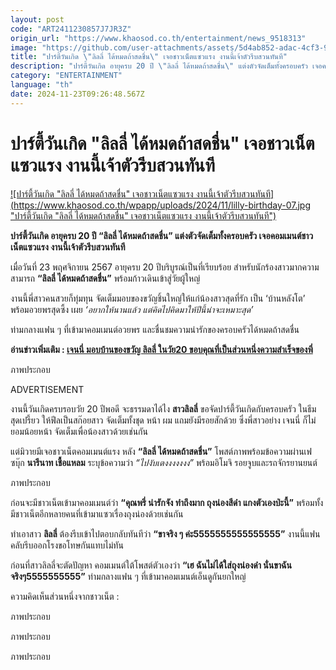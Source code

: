 ```yaml
---
layout: post
code: "ART2411230857J7JR3Z"
origin_url: "https://www.khaosod.co.th/entertainment/news_9518313"
image: "https://github.com/user-attachments/assets/5d4ab852-adac-4cf3-98cc-269f5539dc04"
title: "ปาร์ตี้วันเกิด \"ลิลลี่ ได้หมดถ้าสดชื่น\" เจอชาวเน็ตแซวแรง งานนี้เจ้าตัวรีบสวนทันที"
description: "ปาร์ตี้วันเกิด อายุครบ 20 ปี \"ลิลลี่ ได้หมดถ้าสดชื่น\" แต่งตัวจัดเต็มทั้งครอบครัว เจอคอมเมนต์ชาวเน็ตแซวแรง งานนี้เจ้าตัวรีบสวนทันที"
category: "ENTERTAINMENT"
language: "th"
date: 2024-11-23T09:26:48.567Z
---
```


# ปาร์ตี้วันเกิด "ลิลลี่ ได้หมดถ้าสดชื่น" เจอชาวเน็ตแซวแรง งานนี้เจ้าตัวรีบสวนทันที

[![ปาร์ตี้วันเกิด "ลิลลี่ ได้หมดถ้าสดชื่น" เจอชาวเน็ตแซวแรง งานนี้เจ้าตัวรีบสวนทันที](https://www.khaosod.co.th/wpapp/uploads/2024/11/lilly-birthday-07.jpg "ปาร์ตี้วันเกิด "ลิลลี่ ได้หมดถ้าสดชื่น" เจอชาวเน็ตแซวแรง งานนี้เจ้าตัวรีบสวนทันที")](https://www.khaosod.co.th/wpapp/uploads/2024/11/lilly-birthday-07.jpg)

**ปาร์ตี้วันเกิด อายุครบ 20 ปี “ลิลลี่ ได้หมดถ้าสดชื่น” แต่งตัวจัดเต็มทั้งครอบครัว เจอคอมเมนต์ชาวเน็ตแซวแรง งานนี้เจ้าตัวรีบสวนทันที**

เมื่อวันที่ 23 พฤศจิกายน 2567 อายุครบ 20 ปีบริบูรณ์เป็นที่เรียบร้อย สำหรับนักร้องสาวมากความสามารถ **“ลิลลี่ ได้หมดถ้าสดชื่น”** พร้อมก้าวเดินเข้าสู่วัยผู้ใหญ่

งานนี้พี่สาวคนสวยก็ทุ่มทุน จัดเต็มมอบของขวัญชิ้นใหญ่ให้แก่น้องสาวสุดที่รัก เป็น ‘บ้านหลังโต’ พร้อมอวยพรสุดซึ้ง เผย _‘อยากให้นานแล้ว แต่คิดไปคิดมาให้ปีนี้น่าจะเหมาะสุด’_

ท่ามกลางแฟน ๆ ที่เข้ามาคอมเมนต์อวยพร และชื่นชมความน่ารักของครอบครัวได้หมดถ้าสดชื่น

**อ่านข่าวเพิ่มเติม : [เจนนี่ มอบบ้านของขวัญ ลิลลี่ ในวัย20 ขอบคุณที่เป็นส่วนหนึ่งความสำเร็จของพี่](https://www.khaosod.co.th/entertainment/news_9516100)**

ภาพประกอบ

ADVERTISEMENT

งานนี้วันเกิดครบรอบวัย 20 ปีพอดี จะธรรมดาได้ไง **สาวลิลลี่** ขอจัดปาร์ตี้วันเกิดกับครอบครัว ในธีมสุดเปรี้ยว ให้ฟีลเป็นสก๊อยสาว จัดเต็มทั้งชุด หน้า ผม แถมยังมีรอยสักด้วย ซึ่งพี่สาวอย่าง เจนนี่ ก็ไม่ยอมน้อยหน้า จัดเต็มเพื่อน้องสาวด้วยเช่นกัน

แต่มิวายมีเจอชาวเน็ตคอมเมนต์แรง หลัง **“ลิลลี่ ได้หมดถ้าสดชื่น”** โพสต์ภาพพร้อมข้อความผ่านเฟซบุ๊ก **นารีนาท เชื้อแหลม** ระบุข้อความว่า _“ไปงับเตงงงงงงง”_ พร้อมอิโมจิ รอยจูบและรถจักรยานยนต์

ภาพประกอบ

ก่อนจะมีชาวเน็ตเข้ามาคอมเมนต์ว่า **“คุณพรี่ น่ารักจัง ทำถึงมาก ถุงน่องสีดำ แกงตัวเองป่ะนี้”** พร้อมทั้งมีชาวเน็ตอีกหลายคนที่เข้ามาแซวเรื่องถุงน่องด้วยเช่นกัน

ทำเอาสาว **ลิลลี่** ต้องรีบเข้าไปตอบกลับทันทีว่า **“ขาจริง ๆ ค่ะ5555555555555555”** งานนี้แฟนคลับรีบออกโรงขอโทษกันแทบไม่ทัน

ก่อนที่สาวลิลลี่จะตัดปัญหา คอมเมนต์ใต้โพสต์ตัวเองว่า **“เฮ ฉันไม่ได้ใส่ถุงน่องดำ นั่นขาฉันจริงๆ5555555555”** ท่ามกลางแฟน ๆ ที่เข้ามาคอมเมนต์เอ็นดูกันยกใหญ่

ความคิดเห็นส่วนหนึ่งจากชาวเน็ต :

ภาพประกอบ

ภาพประกอบ

ภาพประกอบ

